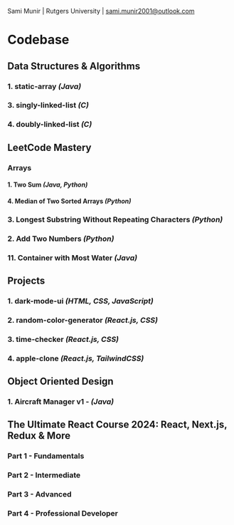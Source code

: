Sami Munir | Rutgers University | sami.munir2001@outlook.com

# Codebase

## Data Structures & Algorithms

### 1. static-array _(Java)_

### 3. singly-linked-list _(C)_

### 4. doubly-linked-list _(C)_

## LeetCode Mastery

### Arrays

#### 1. Two Sum _(Java, Python)_

#### 4. Median of Two Sorted Arrays _(Python)_

### 3. Longest Substring Without Repeating Characters _(Python)_

### 2. Add Two Numbers _(Python)_

### 11. Container with Most Water _(Java)_

## Projects

### 1. dark-mode-ui _(HTML, CSS, JavaScript)_

### 2. random-color-generator _(React.js, CSS)_

### 3. time-checker _(React.js, CSS)_

### 4. apple-clone _(React.js, TailwindCSS)_

## Object Oriented Design

### 1. Aircraft Manager v1 - _(Java)_

## The Ultimate React Course 2024: React, Next.js, Redux & More

### Part 1 - Fundamentals

### Part 2 - Intermediate

### Part 3 - Advanced

### Part 4 - Professional Developer
